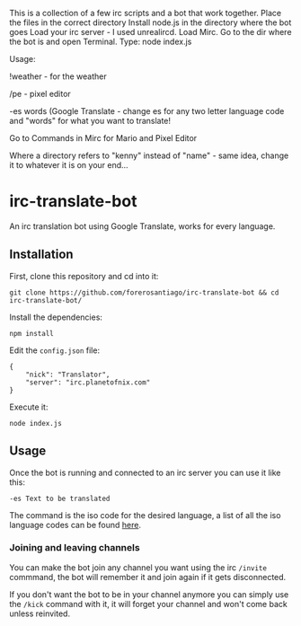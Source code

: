 This is a collection of a few irc scripts and a bot that work together.
Place the files in the correct directory
Install node.js in the directory where the bot goes
Load your irc server - I used unrealircd.
Load Mirc. 
Go to the dir where the bot is and open Terminal. Type: node index.js


Usage:

!weather - for the weather

/pe - pixel editor

-es words (Google Translate - change es for any two letter language code and "words" for what you want to translate!

Go to Commands in Mirc for Mario and Pixel Editor

Where a directory refers to "kenny" instead of "name" - same idea, change it to whatever it is on your end...

# irc-translate-bot
An irc translation bot using Google Translate, works for every language.

## Installation

First, clone this repository and cd into it:
```
git clone https://github.com/forerosantiago/irc-translate-bot && cd irc-translate-bot/
```

Install the dependencies:
```
npm install
```

Edit the `config.json` file:
```
{
    "nick": "Translator",
    "server": "irc.planetofnix.com"
}
```

Execute it:
```
node index.js
```

## Usage
Once the bot is running and connected to an irc server you can use it like this:

```
-es Text to be translated
```

The command is the iso code for the desired language, a list of all the iso language codes can be found [here](https://en.wikipedia.org/wiki/List_of_ISO_639-1_codes).


### Joining and leaving channels
You can make the bot join any channel you want using the irc `/invite` commmand, the bot will remember it and join again if it gets disconnected.

If you don't want the bot to be in your channel anymore you can simply use the `/kick` command with it, it will forget your channel and won't come back unless reinvited.

